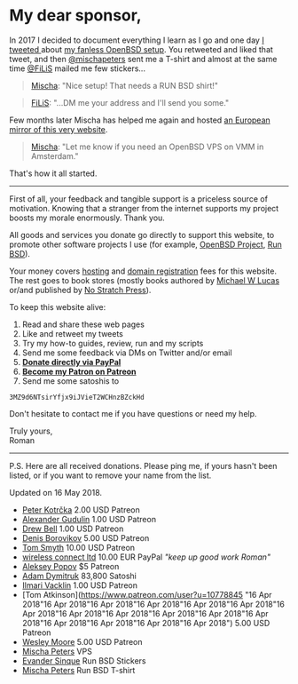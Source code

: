# My dear sponsor,

In 2017 I decided to document everything I learn as I go and one day [I
tweeted
](https://mobile.twitter.com/romanzolotarev/status/909807483149066248)
about [my fanless OpenBSD setup](/setup.html). You retweeted and liked
that tweet, and then
[@mischapeters](https://mobile.twitter.com/mischapeters) sent me a
T-shirt and almost at the same time
[@FiLiS](https://mobile.twitter.com/FiLiS) mailed me few stickers...

> [Mischa](https://mobile.twitter.com/mischapeters/status/910019073223872512 "19 Sep 2017"):
"Nice setup! That needs a RUN BSD shirt!"

> [FiLiS](https://mobile.twitter.com/FiLiS/status/925425396941770755 "31 Oct 2017"):
"...DM me your address and I'll send you some."

Few months later Mischa has helped me again and hosted [an European
mirror of this very website](http://hi.romanzolotarev.com/).

> [Mischa](https://mobile.twitter.com/mischapeters/status/984827416215457794 "13 Apr 2018"):
"Let me know if you need an OpenBSD VPS on VMM in Amsterdam."

That's how it all started.

---

First of all, your feedback and tangible support is a priceless source
of motivation. Knowing that a stranger from the internet supports my
project boosts my morale enormously. Thank you.

All goods and services you donate go directly to support this website,
to promote other software projects I use (for example, [OpenBSD
Project](https://www.openbsdfoundation.org/donations.html), [Run
BSD](http://runbsd.info/)).

Your money covers [hosting](/vultr.html) and [domain
registration](https://iwantmyname.com/) fees for this website. The rest
goes to book stores (mostly books authored by [Michael W
Lucas](https://mwl.io/) or/and published by [No Stratch
Press](https://nostarch.com/)).

To keep this website alive:

1. Read and share these web pages
1. Like and retweet my tweets
1. Try my how-to guides, review, run and my scripts
1. Send me some feedback via DMs on Twitter and/or email
1. **[Donate directly via PayPal](/paypal.html)**
1. **[Become my Patron on Patreon](/patreon.html)**
1. Send me some satoshis to

```
3MZ9d6NTsirYfjx9iJVieT2WCHnzBZckHd
```

Don't hesitate to contact me if you have questions or need my help.

Truly yours,<br>
Roman

---

P.S. Here are all received donations. Please ping me, if yours hasn't
been listed, or if you want to remove your name from the list.

Updated on 16 May 2018.

- [Peter Kotr&#x10D;ka](https://www.patreon.com/pkotrcka/creators "16 May 2018") 2.00 USD Patreon
- [Alexander Gudulin](https://www.patreon.com/agudulin/creators "14 May 2018") 1.00 USD Patreon
- [Drew Bell](https://www.patreon.com/droob/creators "29 Apr 2018") 1.00 USD Patreon
- [Denis Borovikov](https://www.patreon.com/user/creators?u=10926064 "25 Apr 2018") 5.00 USD Patreon
- [Tom Smyth](https://www.patreon.com/user/creators?u=10913897 "24 Apr 2018") 10.00 USD Patreon
- [wireless connect ltd](http://wirelessconnect.eu "24 Apr 2018") 10.00 EUR PayPal _"keep up good work Roman"_
- [Aleksey Popov](https://www.patreon.com/user?u=10910753 "24 Apr 2018") $5 Patreon
- [Adam Dymitruk](https://mobile.twitter.com/adymitruk "24 Apr 2018") 83,800 Satoshi
- [Ilmari Vacklin](https://www.patreon.com/user?u=2288738 "23 Apr 2018") 1.00 USD Patreon
- [Tom Atkinson](https://www.patreon.com/user?u=10778845 "16 Apr 2018"16 Apr 2018"16 Apr 2018"16 Apr 2018"16 Apr 2018"16 Apr 2018"16 Apr 2018"16 Apr 2018"16 Apr 2018"16 Apr 2018"16 Apr 2018"16 Apr 2018"16 Apr 2018"16 Apr 2018"16 Apr 2018"16 Apr 2018") 5.00 USD Patreon
- [Wesley Moore](https://www.patreon.com/wezm "15 Apr 2018") 5.00 USD Patreon
- [Mischa Peters](https://mobile.twitter.com/mischapeters "13 Apr 2018") VPS
- [Evander Sinque](https://mobile.twitter.com/FiLiS "31 Oct 2017") Run BSD Stickers
- [Mischa Peters](https://mobile.twitter.com/mischapeters "19 Sep 2017") Run BSD T-shirt
